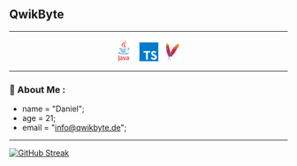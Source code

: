 <h2>QwikByte</h2>

---

<div align="center">
    <img src="https://github.com/devicons/devicon/blob/master/icons/java/java-original-wordmark.svg" title="Java" alt="Java" width="40" height="40"/>&nbsp;
    <img src="https://github.com/devicons/devicon/blob/master/icons/typescript/typescript-plain.svg" title="Java" alt="Java" width="35" height="35"/>&nbsp;
    <img src="https://github.com/devicons/devicon/blob/master/icons/maven/maven-original.svg" title="Java" alt="Java" width="35" height="35"/>&nbsp;
</div>

---

### 🤖 About Me :
- name = "Daniel";
- age = 21;
- email = "info@qwikbyte.de";

---

[![GitHub Streak](http://github-readme-streak-stats.herokuapp.com?user=Tennisboyyy&theme=dark&background=151617)](https://git.io/streak-stats)
